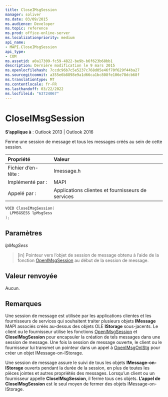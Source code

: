 ```yaml
---
title: CloseIMsgSession
manager: soliver
ms.date: 03/09/2015
ms.audience: Developer
ms.topic: reference
ms.prod: office-online-server
ms.localizationpriority: medium
api_name:
- MAPI.CloseIMsgSession
api_type:
- COM
ms.assetid: a0a17309-fc59-4822-be9b-b6f623b68bb1
description: Dernière modification le 9 mars 2015
ms.openlocfilehash: 7ccdc96b7c5e5237c768d05e46f70f629f44ba27
ms.sourcegitcommit: a355e6b8898e9a1d66ca1bc808fe106e78dcb68f
ms.translationtype: MT
ms.contentlocale: fr-FR
ms.lasthandoff: 03/22/2022
ms.locfileid: "63724067"
---
```

# <a name="closeimsgsession"></a>CloseIMsgSession

  
  
**S’applique à** : Outlook 2013 | Outlook 2016 
  
Ferme une session de message et tous les messages créés au sein de cette session. 
  
|Propriété |Valeur |
|:-----|:-----|
|Fichier d’en-tête :  <br/> |Imessage.h  <br/> |
|Implémenté par :  <br/> |MAPI  <br/> |
|Appelé par :  <br/> |Applications clientes et fournisseurs de services  <br/> |
   
```cpp
VOID CloseIMsgSession(
  LPMSGSESS lpMsgSess
);
```

## <a name="parameters"></a>Paramètres

 _lpMsgSess_
  
> [in] Pointeur vers l’objet de session de message obtenu à l’aide de la fonction [OpenIMsgSession](openimsgsession.md) au début de la session de message. 
    
## <a name="return-value"></a>Valeur renvoyée

Aucun.
  
## <a name="remarks"></a>Remarques

Une session de message est utilisée par les applications clientes et les fournisseurs de services qui souhaitent traiter plusieurs objets **IMessage** MAPI associés créés au-dessus des objets OLE **IStorage** sous-jacents. Le client ou le fournisseur utilise les fonctions [OpenIMsgSession](openimsgsession.md) et **CloseIMsgSession** pour encapsuler la création de tels messages dans une session de message. Une fois la session de message ouverte, le client ou le fournisseur lui transmet un pointeur dans un appel à [OpenIMsgOnIStg](openimsgonistg.md) pour créer un objet IMessage-on-IStorage. 
  
Une session de message assure le suivi de tous les objets **IMessage-on-IStorage** ouverts pendant la durée de la session, en plus de toutes les pièces jointes et autres propriétés des messages. Lorsqu’un client ou un fournisseur appelle **CloseIMsgSession**, il ferme tous ces objets. **L’appel de CloseIMsgSession** est le seul moyen de fermer des objets IMessage-on-IStorage. 
  

